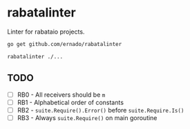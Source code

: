 # rabatalinter

Linter for rabataio projects.

```bash
go get github.com/ernado/rabatalinter

rabatalinter ./...
```

## TODO

- [ ] RB0 - All receivers should be `m`
- [ ] RB1 - Alphabetical order of constants
- [ ] RB2 - `suite.Require().Error()` before `suite.Require.Is()`
- [ ] RB3 - Always `suite.Require()` on main goroutine